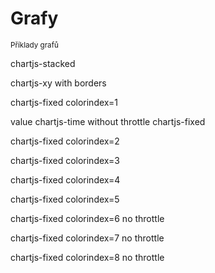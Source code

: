 # Grafy
<sup>Příklady grafů</sup>
<bdl-fmi id="id4" src="BurkhoffFMI.js" 
         fminame="Cardiovascular_Model_Burkhoff_HemodynamicsBurkhoff_0shallow"
         tolerance="0.000001" starttime="0" guid="{b5629132-3ba6-4153-87c2-f3ff108e1920}"
         valuereferences="33554435,637534265,637534241,637534290,16777312"
         valuelabels="Left Ventricle Volume,Pressure in Left Ventricle,Pressure in Aorta, Pressure in Left Atria, Heart Rate"
         inputs="id1,16777312,1,60"></bdl-fmi>

<bdl-range id="id1" min="40" max="180" step="1" default="60" title="Srdeční tep:"></bdl-range>

<div class="w3-row">

<div class="w3-quarter">

chartjs-stacked

<bdl-chartjs-stacked  id="id11"  width="300"  height="200"  fromid="id4"  refindex="1"  refvalues="3" stacks="anionty,anionty,kationty"
  labels="Na+,K+,CL-"> </bdl-chartjs-stacked>

chartjs-xy with borders 

<bdl-chartjs-xy id="id10" width="300" height="200" fromid="id4" labels="Pressure in Left Ventricle, Left Ventricle Volume,Horní limit,Dolní limit" 
  initialdata=";;0,0.00015;0,28000;0,0.00015;0,1400" refindex="0" refvalues="2" throttle="0"></bdl-chartjs-xy>

chartjs-fixed colorindex=1

<bdl-chartjs-fixed id="id11" width="300" height="200" fromid="id4" refindex="1" refvalues="3" 
maxdata="40" colorindex="1" > </bdl-chartjs-fixed>

</div>

<div class="w3-quarter"> 
  value
<bdl-value fromid="id4" refindex="1" convertors="0.00750062,1,0"></bdl-value>
  chartjs-time without throttle
<bdl-chartjs-time   
  id="id10"  
  width="300"  
  height="400"  
  fromid="id4"  
  labels="Pressure in Aorta,Pressure in Left Ventricle,Pressure in Left Atria" 
  initialdata="0,1,2,3,4;2,2,2,2;3,2,4;1,5,3;2,2,3,2"  
  refindex="1"  
  refvalues="3" 
  ylabel="tlak (mmHg)"
  xlabel="čas (s)"
  convertors="0.00750062,1;0.00750062,1;0.00750062,1"
  throttle="0"></bdl-chartjs-time> 
chartjs-fixed
<bdl-chartjs-fixed
  id="id11" 
  width="300" 
  height="200" 
  fromid="id4" 
  refindex="1" 
  refvalues="3"
  maxdata="40"
></bdl-chartjs-fixed>

chartjs-fixed colorindex=2

<bdl-chartjs-fixed id="id12" width="300" height="200" fromid="id4" refindex="1" refvalues="3" 
maxdata="40" colorindex="2"></bdl-chartjs-fixed>


</div>
<div class="w3-quarter">
chartjs-fixed colorindex=3

<bdl-chartjs-fixed id="id12" width="300" height="200" fromid="id4" refindex="1" refvalues="3"
maxdata="40" colorindex="3"></bdl-chartjs-fixed>
chartjs-fixed colorindex=4

<bdl-chartjs-fixed id="id12" width="300" height="200" fromid="id4" refindex="1" refvalues="3"
maxdata="40" colorindex="4"></bdl-chartjs-fixed>
chartjs-fixed colorindex=5

<bdl-chartjs-fixed id="id12" width="300" height="200" fromid="id4" refindex="1" refvalues="3"
maxdata="40" colorindex="5"></bdl-chartjs-fixed>

</div>
<div class="w3-quarter">
chartjs-fixed colorindex=6 no throttle

<bdl-chartjs-fixed id="id12" width="300" height="200" fromid="id4" refindex="1" refvalues="3"
maxdata="40" colorindex="6"></bdl-chartjs-fixed>
chartjs-fixed colorindex=7 no throttle

<bdl-chartjs-fixed id="id12" width="300" height="200" fromid="id4" refindex="1" refvalues="3"
maxdata="40" colorindex="7"></bdl-chartjs-fixed>
chartjs-fixed colorindex=8 no throttle

<bdl-chartjs-fixed id="id12" width="300" height="200" fromid="id4" refindex="1" refvalues="3"
maxdata="40" colorindex="8"></bdl-chartjs-fixed>
</div>
</div>
